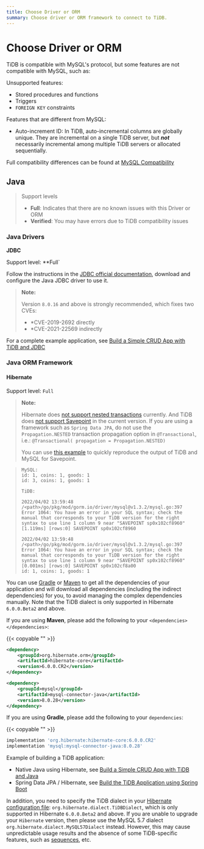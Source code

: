```yaml
---
title: Choose Driver or ORM
summary: Choose driver or ORM framework to connect to TiDB.
---
```


# Choose Driver or ORM

TiDB is compatible with MySQL's protocol, but some features are not compatible with MySQL, such as:

Unsupported features:

- Stored procedures and functions
- Triggers
- `FOREIGN KEY` constraints

Features that are different from MySQL:

- Auto-increment ID: In TiDB, auto-incremental columns are globally unique. They are incremental on a single TiDB server, but ***not*** necessarily incremental among multiple TiDB servers or allocated sequentially.

Full compatibility differences can be found at [MySQL Compatibility](https://docs.pingcap.com/tidb/stable/mysql-compatibility)

## Java

> Support levels
>
> - **Full**: Indicates that there are no known issues with this Driver or ORM
> - **Verified**: You may have errors due to TiDB compatibility issues

### Java Drivers

**JDBC**

Support level: **Full`

Follow the instructions in the [JDBC official documentation](https://dev.mysql.com/doc/connector-j/8.0/en/), download and configure the Java JDBC driver to use it.

> **Note:**
>
> Version `8.0.16` and above is strongly recommended, which fixes two CVEs:
>
> - *CVE-2019-2692 directly
> - *CVE-2021-22569 indirectly

For a complete example application, see [Build a Simple CRUD App with TiDB and JDBC](./sample-application-java.md)

### Java ORM Framework

#### Hibernate

Support level: `Full`

> **Note:**
>
> Hibernate does [not support nested transactions](https://stackoverflow.com/questions/37927208/nested-transaction-in-spring-app-with-jpa-postgres) currently. And TiDB does [not support Savepoint](https://github.com/pingcap/tidb/issues/6840) in the current version. If you are using a framework such as `Spring Data JPA`, do not use the `Propagation.NESTED` transaction propagation option in `@Transactional`, i.e.: `@Transactional( propagation = Propagation.NESTED)`
>
> You can use [this example](https://github.com/Icemap/tidb-savepoint) to quickly reproduce the output of TiDB and MySQL for Savepoint.

> ```
> MySQL:
> id: 1, coins: 1, goods: 1
> id: 3, coins: 1, goods: 1
>
> TiDB:
> 
> 2022/04/02 13:59:48 /<path>/go/pkg/mod/gorm.io/driver/mysql@v1.3.2/mysql.go:397 Error 1064: You have an error in your SQL syntax; check the manual that corresponds to your TiDB version for the right syntax to use line 1 column 9 near "SAVEPOINT sp0x102cf8960" 
> [1.119ms] [rows:0] SAVEPOINT sp0x102cf8960
> 
> 2022/04/02 13:59:48 /<path>/go/pkg/mod/gorm.io/driver/mysql@v1.3.2/mysql.go:397 Error 1064: You have an error in your SQL syntax; check the manual that corresponds to your TiDB version for the right syntax to use line 1 column 9 near "SAVEPOINT sp0x102cf8960" 
> [0.001ms] [rows:0] SAVEPOINT sp0x102cf8a00
> id: 1, coins: 1, goods: 1
> ```

You can use [Gradle](https://gradle.org/install) or [Maven](https://maven.apache.org/install.html) to get all the dependencies of your application and will download all dependencies (including the indirect dependencies) for you, to avoid managing the complex dependencies manually. Note that the TiDB dialect is only supported in Hibernate `6.0.0.Beta2` and above.

If you are using **Maven**, please add the following to your `<dependencies></dependencies>`:

{{< copyable "" >}}

```xml
<dependency>
    <groupId>org.hibernate.orm</groupId>
    <artifactId>hibernate-core</artifactId>
    <version>6.0.0.CR2</version>
</dependency>

<dependency>
    <groupId>mysql</groupId>
    <artifactId>mysql-connector-java</artifactId>
    <version>8.0.28</version>
</dependency>
```

If you are using **Gradle**, please add the following to your `dependencies`:

{{< copyable "" >}}

```gradle
implementation 'org.hibernate:hibernate-core:6.0.0.CR2'
implementation 'mysql:mysql-connector-java:8.0.28'
```

Example of building a TiDB application:

- Native Java using Hibernate, see [Build a Simple CRUD App with TiDB and Java](sample-application-java.md)
- Spring Data JPA / Hibernate, see [Build the TiDB Application using Spring Boot](sample-application-spring-boot.md)

In addition, you need to specify the TiDB dialect in your [Hibernate configuration file](https://www.tutorialspoint.com/hibernate/hibernate_configuration.htm): `org.hibernate.dialect.TiDBDialect`, which is only supported in Hibernate `6.0.0.Beta2` and above. If you are unable to upgrade your `Hibernate` version, then please use the MySQL 5.7 dialect `org.hibernate.dialect.MySQL57Dialect` instead. However, this may cause unpredictable usage results and the absence of some TiDB-specific features, such as [sequences](https://docs.pingcap.com/tidb/stable/sql-statement-create-sequence), etc.

